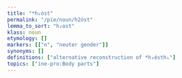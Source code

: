 ```yaml
---
title: "*h₂óst"
permalink: "/pie/noun/h2óst"
lemma_to_sort: "h₂ost"
klass: noun
etymology: []
markers: [["n", "neuter gender"]]
synonyms: []
definitions: ["alternative reconstruction of *h₃ésth₁"]
topics: ["ine-pro:Body parts"]
---
```

